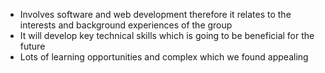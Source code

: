 - Involves software and web development therefore it relates to the interests and background experiences of the group
- It will develop key technical skills which is going to be beneficial for the future
- Lots of learning opportunities and complex which we found appealing
